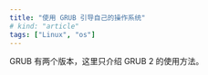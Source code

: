 ```yaml
---
title: "使用 GRUB 引导自己的操作系统"
# kind: "article"
tags: ["Linux", "os"]
---
```


GRUB 有两个版本，这里只介绍 GRUB 2 的使用方法。